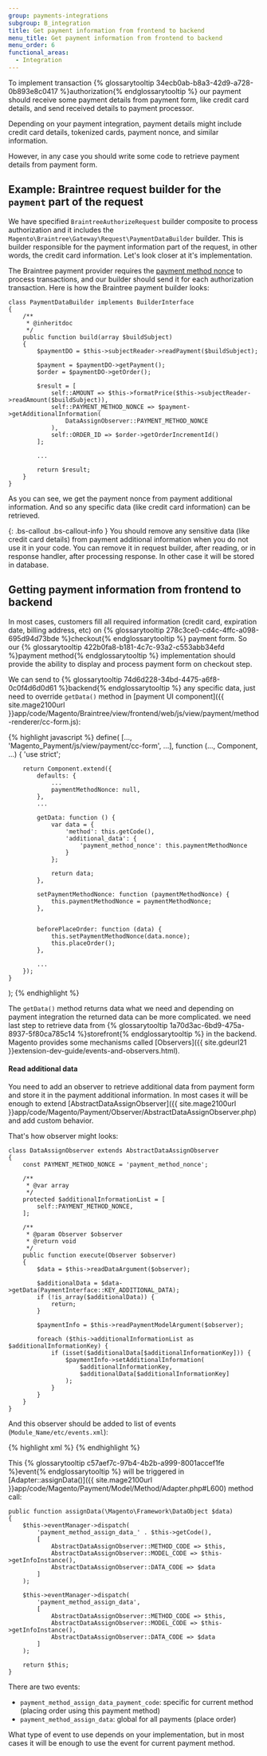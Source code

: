 ```yaml
---
group: payments-integrations
subgroup: B_integration
title: Get payment information from frontend to backend
menu_title: Get payment information from frontend to backend
menu_order: 6
functional_areas:
  - Integration
---
```


To implement transaction {% glossarytooltip 34ecb0ab-b8a3-42d9-a728-0b893e8c0417 %}authorization{% endglossarytooltip %} our payment should receive some payment details from payment form, like credit card details,
and send received details to payment processor.

Depending on your payment integration, payment details might include credit card details, tokenized cards, payment nonce, and similar information.

However, in any case you should write some code to retrieve payment details from payment form.

## Example: Braintree request builder for the `payment` part of the request

We have specified `BraintreeAuthorizeRequest` builder composite to process authorization and it includes the `Magento\Braintree\Gateway\Request\PaymentDataBuilder` builder. This is builder responsible for the payment information part of the request, in other words, the credit card information. Let's look closer at it's implementation.

The Braintree payment provider requires the [payment method nonce](https://developers.braintreepayments.com/start/overview#payment-method-nonce)
to process transactions, and our builder should send it for each authorization transaction. 
Here is how the Braintree payment builder looks:

``` php?start_inline=1
class PaymentDataBuilder implements BuilderInterface
{
    /**
     * @inheritdoc
     */
    public function build(array $buildSubject)
    {
        $paymentDO = $this->subjectReader->readPayment($buildSubject);

        $payment = $paymentDO->getPayment();
        $order = $paymentDO->getOrder();

        $result = [
            self::AMOUNT => $this->formatPrice($this->subjectReader->readAmount($buildSubject)),
            self::PAYMENT_METHOD_NONCE => $payment->getAdditionalInformation(
                DataAssignObserver::PAYMENT_METHOD_NONCE
            ),
            self::ORDER_ID => $order->getOrderIncrementId()
        ];

        ...

        return $result;
    }
}
```

As you can see, we get the payment nonce from payment additional information. And so any specific data (like credit card information) can be retrieved.

{: .bs-callout .bs-callout-info }
You should remove any sensitive data (like credit card details) from payment additional information when you do not use it in your code. You can remove it in request builder, after reading, or in response handler, after processing response. In other case it will be stored in database.

## Getting payment information from frontend to backend 

In most cases, customers fill all required information (credit card, expiration date, billing address, etc) on {% glossarytooltip 278c3ce0-cd4c-4ffc-a098-695d94d73bde %}checkout{% endglossarytooltip %} payment form.
So our {% glossarytooltip 422b0fa8-b181-4c7c-93a2-c553abb34efd %}payment method{% endglossarytooltip %} implementation should provide the ability to display and process payment form on checkout step. 

We can send to {% glossarytooltip 74d6d228-34bd-4475-a6f8-0c0f4d6d0d61 %}backend{% endglossarytooltip %} any specific data, just need to override `getData()` method in
[payment UI component]({{ site.mage2100url }}app/code/Magento/Braintree/view/frontend/web/js/view/payment/method-renderer/cc-form.js):
 
{% highlight javascript %}
define(
    [..., 'Magento_Payment/js/view/payment/cc-form', ...],
    function (..., Component, ...) {
        'use strict';

        return Component.extend({
            defaults: {
                ...
                paymentMethodNonce: null,
            },
            ...

            getData: function () {
                var data = {
                    'method': this.getCode(),
                    'additional_data': {
                        'payment_method_nonce': this.paymentMethodNonce
                    }
                };

                return data;
            },

            setPaymentMethodNonce: function (paymentMethodNonce) {
                this.paymentMethodNonce = paymentMethodNonce;
            },


            beforePlaceOrder: function (data) {
                this.setPaymentMethodNonce(data.nonce);
                this.placeOrder();
            },

            ...
        });
    }
);
{% endhighlight %}
 
The `getData()` method returns data what we need and depending on payment integration the returned data can be more
complicated. we need last step to retrieve data from {% glossarytooltip 1a70d3ac-6bd9-475a-8937-5f80ca785c14 %}storefront{% endglossarytooltip %} in the backend. Magento provides some
mechanisms called [Observers]({{ site.gdeurl21 }}extension-dev-guide/events-and-observers.html).
 
#### Read additional data

You need to add an observer to retrieve additional data from payment form and store it
in the payment additional information. In most cases it will be enough to extend
[AbstractDataAssignObserver]({{ site.mage2100url }}app/code/Magento/Payment/Observer/AbstractDataAssignObserver.php) and add custom behavior.

That's how observer might looks:

``` php?start_inline=1
class DataAssignObserver extends AbstractDataAssignObserver
{
    const PAYMENT_METHOD_NONCE = 'payment_method_nonce';

    /**
     * @var array
     */
    protected $additionalInformationList = [
        self::PAYMENT_METHOD_NONCE,
    ];

    /**
     * @param Observer $observer
     * @return void
     */
    public function execute(Observer $observer)
    {
        $data = $this->readDataArgument($observer);

        $additionalData = $data->getData(PaymentInterface::KEY_ADDITIONAL_DATA);
        if (!is_array($additionalData)) {
            return;
        }

        $paymentInfo = $this->readPaymentModelArgument($observer);

        foreach ($this->additionalInformationList as $additionalInformationKey) {
            if (isset($additionalData[$additionalInformationKey])) {
                $paymentInfo->setAdditionalInformation(
                    $additionalInformationKey,
                    $additionalData[$additionalInformationKey]
                );
            }
        }
    }
}
```

And this observer should be added to list of events (`Module_Name/etc/events.xml`):

{% highlight xml %}
<config xmlns:xsi="http://www.w3.org/2001/XMLSchema-instance" xsi:noNamespaceSchemaLocation="urn:magento:framework:Event/etc/events.xsd">
    <event name="payment_method_assign_data_braintree">
        <observer name="braintree_gateway_data_assign" instance="Magento\Braintree\Observer\DataAssignObserver" />
    </event>
</config>
{% endhighlight %}

This {% glossarytooltip c57aef7c-97b4-4b2b-a999-8001accef1fe %}event{% endglossarytooltip %} will be triggered in [Adapter::assignData()]({{ site.mage2100url }}app/code/Magento/Payment/Model/Method/Adapter.php#L600) method call:

``` php?start_inline=1
public function assignData(\Magento\Framework\DataObject $data)
{
    $this->eventManager->dispatch(
        'payment_method_assign_data_' . $this->getCode(),
        [
            AbstractDataAssignObserver::METHOD_CODE => $this,
            AbstractDataAssignObserver::MODEL_CODE => $this->getInfoInstance(),
            AbstractDataAssignObserver::DATA_CODE => $data
        ]
    );

    $this->eventManager->dispatch(
        'payment_method_assign_data',
        [
            AbstractDataAssignObserver::METHOD_CODE => $this,
            AbstractDataAssignObserver::MODEL_CODE => $this->getInfoInstance(),
            AbstractDataAssignObserver::DATA_CODE => $data
        ]
    );

    return $this;
}
```

There are two events:

 * `payment_method_assign_data_payment_code`: specific for current method (placing order using this payment method)
 * `payment_method_assign_data`: global for all payments (place order)
 
What type of event to use depends on your implementation, but in most cases it will be enough to use the event for current payment method.
